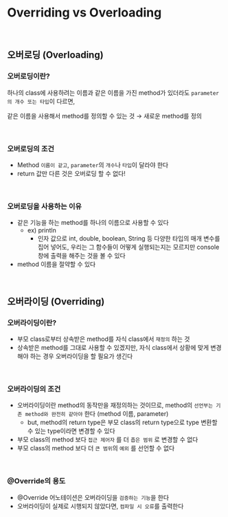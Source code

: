# Overriding vs Overloading

<br>

## 오버로딩 (Overloading)

### 오버로딩이란?

하나의 class에 사용하려는 이름과 같은 이름을 가진 method가 있더라도 `parameter의 개수 또는 타입`이 다르면,

같은 이름을 사용해서 method를 정의할 수 있는 것 → 새로운 method를 정의

<br>

### 오버로딩의 조건

- Method `이름이 같고`, `parameter`의 `개수`나 `타입`이 달라야 한다
- return 값만 다른 것은 오버로딩 할 수 없다!

<br>

### 오버로딩을 사용하는 이유

- 같은 기능을 하는 method를 하나의 이름으로 사용할 수 있다
  - ex) println
    - 인자 값으로 int, double, boolean, String 등 다양한 타입의 매개 변수를 집어 넣어도, 우리는 그 함수들이 어떻게 실행되는지는 모르지만 console 창에 출력을 해주는 것을 볼 수 있다
- method 이름을 절약할 수 있다

<br>

## 오버라이딩 (Overriding)

### 오버라이딩이란?

- 부모 class로부터 상속받은 method를 자식 class에서 `재정의` 하는 것
- 상속받은 method를 그대로 사용할 수 있겠지만, 자식 class에서 상황에 맞게 변경해야 하는 경우 오버라이딩을 할 필요가 생긴다

<br>

### 오버라이딩의 조건

- 오버라이딩이란 method의 동작만을 재정의하는 것이므로, method의 `선언부는 기존 method와 완전히 같아야` 한다 (method 이름, parameter)
  - but, method의 return type은 부모 class의 return type으로 type 변환할 수 있는 type이라면 변경할 수 있다
- 부모 class의 method 보다 `접근 제어자` 를 더 `좁은 범위` 로 변경할 수 없다
- 부모 class의 method 보다 더 `큰 범위`의 `예외`  를 선언할 수 없다

<br>

### @Override의 용도

- @Override 어노테이션은 오버라이딩을 `검증하는 기능`을 한다
- 오버라이딩이 실제로 시행되지 않았다면, `컴파일 시 오류`를 출력한다
